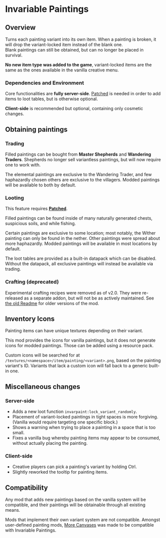 # Invariable Paintings

## Overview
Turns each painting variant into its own item. When a painting is broken, it will drop the variant-locked item instead of the blank one.  
Blank paintings can still be obtained, but can no longer be placed in survival.

**No new item type was added to the game**, variant-locked items are the same as the ones available in the vanilla creative menu.


### Dependencies and Environment
Core functionalities are **fully server-side**.
[Patched](https://modrinth.com/mod/patched) is needed in order to add items to loot tables, but is otherwise optional.

**Client-side** is recommended but optional, containing only cosmetic changes.

## Obtaining paintings
### Trading
Filled paintings can be bought from **Master Shepherds** and **Wandering Traders**. Shepherds no longer sell variantless paintings, but will now require one to work with.

The elemental paintings are exclusive to the Wandering Trader, and few haphazardly chosen others are exclusive to the villagers.
Modded paintings will be available to both by default.

### Looting
This feature requires **[Patched](https://modrinth.com/mod/patched)**.

Filled paintings can be found inside of many naturally generated chests, suspicious soils, and while fishing.

Certain paintings are exclusive to some location; most notably, the Wither painting can only be found in the nether. Other paintings were spread about more haphazardly.
Modded paintings will be available in most locations by default.

The loot tables are provided as a built-in datapack which can be disabled. Without the datapack, all exclusive paintings will instead be available via trading.

### Crafting (deprecated)
Experimental crafting recipes were removed as of v2.0. They were re-released as a separate addon, but will not be as actively maintained.
See [the old Readme](https://github.com/Estecka/mc-invariable-paintings/blob/1.4.0+1.20.2/README.md#crafting-experimental) for older versions of the mod.

## Inventory Icons
Painting items can have unique textures depending on their variant. 

This mod provides the icons for vanilla paintings, but it does not generate icons for modded paintings. Those can be added using a resource pack.

Custom icons will be searched for at `/textures/<namespace>/item/painting/<variant>.png`, based on the painting variant's ID.
Variants that lack a custom icon will fall back to a generic built-in one.


## Miscellaneous changes
### Server-side
- Adds a new loot function `invarpaint:lock_variant_randomly`.
- Placement of variant-locked paintings in tight spaces is more forgiving. (Vanilla would require targeting one specific block.)
- Shows a warning when trying to place a painting in a space that is too small.
- Fixes a vanilla bug whereby painting items may appear to be consumed, without actually placing the painting.

### Client-side
- Creative players can pick a painting's variant by holding Ctrl.
- Slightly reworked the tooltip for painting items.


## Compatibility
Any mod that adds new paintings based on the vanilla system will be compatible, and their paintings will be obtainable through all existing means.

Mods that implement their own variant system are not compatible. Amongst user-defined painting mods, [More Canvases](https://modrinth.com/mod/more-canvases) was made to be compatible with Invariable Paintings.
